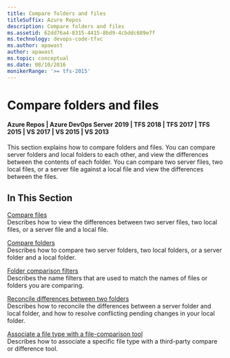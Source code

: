 ```yaml
---
title: Compare folders and files
titleSuffix: Azure Repos
description: Compare folders and files
ms.assetid: 62dd76a4-8315-4415-8bd9-4cbddc689e7f
ms.technology: devops-code-tfvc
ms.author: apawast
author: apawast
ms.topic: conceptual
ms.date: 08/10/2016
monikerRange: '>= tfs-2015'
---
```


# Compare folders and files

#### Azure Repos | Azure DevOps Server 2019 | TFS 2018 | TFS 2017 | TFS 2015 | VS 2017 | VS 2015 | VS 2013

This section explains how to compare folders and files. You can compare server folders and local folders to each other, and view the differences between the contents of each folder. You can compare two server files, two local files, or a server file against a local file and view the differences between the files.

## In This Section

[Compare files](compare-files.md)  
Describes how to view the differences between two server files, two local files, or a server file and a local file.

[Compare folders](compare-folders.md)  
Describes how to compare two server folders, two local folders, or a server folder and a local folder.

[Folder comparison filters](folder-comparison-filters.md)  
Describes the name filters that are used to match the names of files or folders you are comparing.

[Reconcile differences between two folders](reconcile-differences-between-two-folders.md)  
Describes how to reconcile the differences between a server folder and local folder, and how to resolve conflicting pending changes in your local folder.

[Associate a file type with a file-comparison tool](associate-file-type-file-comparison-tool.md)  
Describes how to associate a specific file type with a third-party compare or difference tool.
